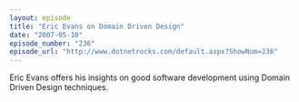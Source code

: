 ```yaml
---
layout: episode
title: "Eric Evans on Domain Driven Design"
date: "2007-05-10"
episode_number: "236"
episode_url: "http://www.dotnetrocks.com/default.aspx?ShowNum=236"
---
```


Eric Evans offers his insights on good software development using Domain Driven Design techniques. 
